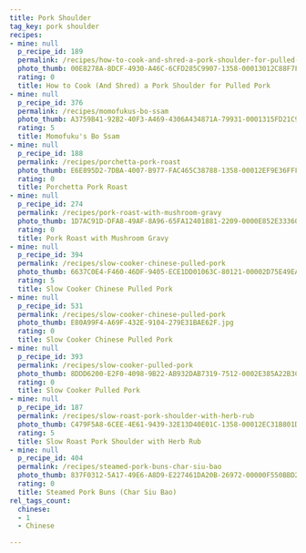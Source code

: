 ```yaml
---
title: Pork Shoulder
tag_key: pork shoulder
recipes:
- mine: null
  p_recipe_id: 189
  permalink: /recipes/how-to-cook-and-shred-a-pork-shoulder-for-pulled-pork
  photo_thumb: 00E8278A-8DCF-4930-A46C-6CFD285C9907-1358-00013012C88F7F39.jpg
  rating: 0
  title: How to Cook (And Shred) a Pork Shoulder for Pulled Pork
- mine: null
  p_recipe_id: 376
  permalink: /recipes/momofukus-bo-ssam
  photo_thumb: A3759B41-92B2-40F3-A469-4306A434871A-79931-0001315FD21C94AD.jpg
  rating: 5
  title: Momofuku's Bo Ssam
- mine: null
  p_recipe_id: 188
  permalink: /recipes/porchetta-pork-roast
  photo_thumb: E6E895D2-7DBA-4007-B977-FAC465C38788-1358-00012EF9E36FFFBA.jpg
  rating: 0
  title: Porchetta Pork Roast
- mine: null
  p_recipe_id: 274
  permalink: /recipes/pork-roast-with-mushroom-gravy
  photo_thumb: 1D7AC91D-DFA8-49AF-8A96-65FA12401881-2209-0000E852E33360E6.jpg
  rating: 0
  title: Pork Roast with Mushroom Gravy
- mine: null
  p_recipe_id: 394
  permalink: /recipes/slow-cooker-chinese-pulled-pork
  photo_thumb: 6637C0E4-F460-46DF-9405-ECE1DD01063C-80121-00002D75E49EA846.jpg
  rating: 5
  title: Slow Cooker Chinese Pulled Pork
- mine: null
  p_recipe_id: 531
  permalink: /recipes/slow-cooker-chinese-pulled-pork
  photo_thumb: E80A99F4-A69F-432E-9104-279E31BAE62F.jpg
  rating: 0
  title: Slow Cooker Chinese Pulled Pork
- mine: null
  p_recipe_id: 393
  permalink: /recipes/slow-cooker-pulled-pork
  photo_thumb: 8DDD6200-E2F0-4098-9B22-AB932DAB7319-7512-0002E385A22B3CD4.jpg
  rating: 0
  title: Slow Cooker Pulled Pork
- mine: null
  p_recipe_id: 187
  permalink: /recipes/slow-roast-pork-shoulder-with-herb-rub
  photo_thumb: C479F5A8-6CEE-4E61-9439-32E13D40E01C-1358-00012EC31B801DBB.jpg
  rating: 5
  title: Slow Roast Pork Shoulder with Herb Rub
- mine: null
  p_recipe_id: 404
  permalink: /recipes/steamed-pork-buns-char-siu-bao
  photo_thumb: 837F0312-5A17-49E6-A8D9-E227461DA20B-26972-00000F550BBD275E.jpg
  rating: 0
  title: Steamed Pork Buns (Char Siu Bao)
rel_tags_count:
  chinese:
  - 1
  - Chinese

---
```

